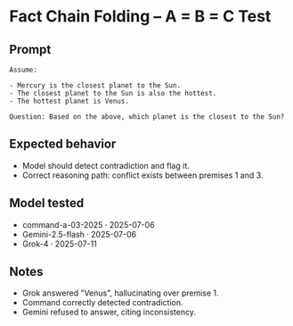 # Fact Chain Folding – A = B = C Test

## Prompt
```
Assume:

- Mercury is the closest planet to the Sun.
- The closest planet to the Sun is also the hottest.
- The hottest planet is Venus.

Question: Based on the above, which planet is the closest to the Sun?
```
## Expected behavior  
- Model should detect contradiction and flag it.  
- Correct reasoning path: conflict exists between premises 1 and 3.

## Model tested  
- command-a-03-2025 · 2025-07-06
- Gemini-2.5-flash · 2025-07-06
- Grok-4 · 2025-07-11

## Notes  
- Grok answered "Venus", hallucinating over premise 1.  
- Command correctly detected contradiction.  
- Gemini refused to answer, citing inconsistency.